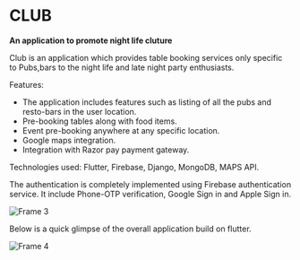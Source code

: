 # CLUB

**An application to promote night life cluture**

Club is an application which provides table booking services only specific to Pubs,bars to the night life and late night party enthusiasts.

Features:
 - The application includes features such as listing of all the pubs and resto-bars in the user location.
 - Pre-booking tables along with food items.
 - Event pre-booking anywhere at any specific location.
 - Google maps integration.
 - Integration with Razor pay payment gateway.


Technologies used: 
Flutter, Firebase, Django, MongoDB, MAPS API.

The authentication is completely implemented using Firebase authentication service.
It include Phone-OTP verification, Google Sign in and Apple Sign in.

![Frame 3](https://github.com/Hemanth5603/CLUB/assets/108444612/0d9a4d86-eb3c-4858-bc76-c3bb4a9aa17e)

Below is a quick glimpse of the overall application build on flutter.

![Frame 4](https://github.com/Hemanth5603/CLUB/assets/108444612/452ab0da-9519-4785-b1ba-decb371b4ad5)
